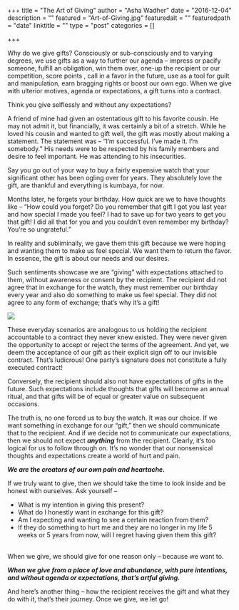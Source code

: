 +++
title = "The Art of Giving"
author = "Asha Wadher"
date = "2016-12-04"
description = ""
featured = "Art-of-Giving.jpg"
featuredalt = ""
featuredpath = "date"
linktitle = ""
type = "post"
categories = []

+++


Why do we give gifts? Consciously or sub-consciously and to varying degrees, we use gifts as a way to further our agenda – impress or pacify someone, fulfill an obligation, win them over, one-up the recipient or our competition, score points <!--more-->, call in a favor in the future, use as a tool for guilt and manipulation, earn bragging rights or boost our own ego. When we give with ulterior motives, agenda or expectations, a gift turns into a contract.

Think you give selflessly and without any expectations?

A friend of mine had given an ostentatious gift to his favorite cousin. He may not admit it, but financially, it was certainly a bit of a stretch. While he loved his cousin and wanted to gift well, the gift was mostly about making a statement. The statement was – “I’m successful. I’ve made it. I’m somebody.” His needs were to be respected by his family members and desire to feel important. He was attending to his insecurities.

Say you go out of your way to buy a fairly expensive watch that your significant other has been ogling over for years. They absolutely love the gift, are thankful and everything is kumbaya, for now.

Months later, he forgets your birthday. How quick are we to have thoughts like – “How could you forget? Do you remember that gift I got you last year and how special I made you feel? I had to save up for two years to get you that gift! I did all that for you and you couldn’t even remember my birthday? You’re so ungrateful.”

In reality and subliminally, we gave them this gift because we were hoping and wanting them to make us feel special. We want them to return the favor. In
essence, the gift is about our needs and our desires.

Such sentiments showcase we are “giving” with expectations attached to them, without awareness or consent by the recipient. The recipient did not agree that in exchange for the watch, they must remember our birthday every year and also do something to make us feel special. They did not agree to any form of exchange; that’s why it’s a gift!

<img class="2x" src="{% static '/img/twiztedmyrtle/blog/sheldon-quote.jpg' %}"/>


These everyday scenarios are analogous to us holding the recipient accountable
to a contract they never knew existed. They were never given the opportunity to
accept or reject the terms of the agreement. And yet, we deem the acceptance of
our gift as their explicit sign off to our invisible contract. That’s ludicrous! One party’s signature does not constitute a fully executed contract!

Conversely, the recipient should also not have expectations of gifts in the future. Such expectations include thoughts that gifts will become an annual ritual, and that gifts will be of equal or greater value on subsequent occasions.

The truth is, no one forced us to buy the watch. It was our choice. If we want something in exchange for our “gift,” then we should communicate that to the recipient. And if we decide not to communicate our expectations, then we should
not expect <strong><em>anything</em></strong> from the recipient. Clearly, it’s too logical for us to follow through on. It’s no wonder that our nonsensical thoughts and expectations create a world of hurt and pain.

<strong><em>We are the creators of our own pain and heartache.</em></strong>

<p style="margin-bottom:0;">If we truly want to give, then we should take the time to look inside and be honest with ourselves. Ask yourself –</p>
<ul>
  <li>What is my intention in giving this present?</li>
  <li>What do I honestly want in exchange for this gift?</li>
  <li>Am I expecting and wanting to see a certain reaction from them?</li>
  <li>If they do something to hurt me and they are no longer in my life 5 weeks or 5 years from now, will I regret having given them this gift?</li>
</ul>
<br>
When we give, we should give for one reason only – because we want to.

<strong><em>When we give from a place of love and abundance, with pure intentions, and without agenda or expectations, that’s artful giving.</em></strong>

And here’s another thing – how the recipient receives the gift and what they do with it, that’s their journey. Once we give, we let go!

<br>
